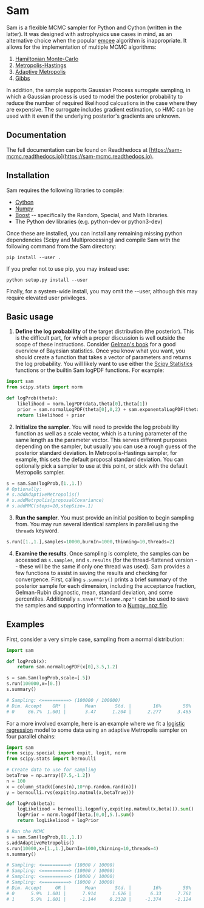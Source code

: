 Sam
===

Sam is a flexible MCMC sampler for Python and Cython (written in the latter).  It was designed with astrophysics use cases in mind, as an alternative choice when the popular [emcee](http://dfm.io/emcee/current/) algorithm is inappropriate.  It allows for the implementation of multiple MCMC algorithms:

1. [Hamiltonian Monte-Carlo](https://en.wikipedia.org/wiki/Hamiltonian_Monte_Carlo)
2. [Metropolis-Hastings](https://en.wikipedia.org/wiki/Metropolis%E2%80%93Hastings_algorithm)
3. [Adaptive Metropolis](https://projecteuclid.org/euclid.bj/1080222083)
4. [Gibbs](https://en.wikipedia.org/wiki/Gibbs_sampling)

In addition, the sample supports Gaussian Process surrogate sampling, in which a Gaussian process is used to model the posterior probability to reduce the number of required likelihood calcuations in the case where they are expensive.  The surrogate includes gradient estimation, so HMC can be used with it even if the underlying posterior's gradients are unknown.

Documentation
------------
The full documentation can be found on Readthedocs at [https://sam-mcmc.readthedocs.io](https://sam-mcmc.readthedocs.io).

Installation
------------
Sam requires the following libraries to compile:

* [Cython](https://cython.org/)
* [Numpy](http://www.numpy.org/)
* [Boost](https://www.boost.org/) -- specifically the Random, Special, and Math libraries.
* The Python dev libraries (e.g. python-dev or python3-dev)

Once these are installed, you can install any remaining missing python dependencies (Scipy and Multiprocessing) and compile Sam with the following command from the Sam directory:

`pip install --user .`

If you prefer not to use pip, you may instead use:

`python setup.py install --user`

Finally, for a system-wide install, you may omit the --user, although this may require elevated user privileges.

Basic usage
-------------
1. **Define the log probability** of the target distribution (the posterior).  This is the difficult part, for which a proper discussion is well outside the scope of these instructions.  Consider [Gelman's book](http://www.stat.columbia.edu/~gelman/book/) for a good overview of Bayesian statistics.  Once you know what you want, you should create a function that takes a vector of parameters and returns the log probability.  You will likely want to use either the [Scipy Statistics](https://docs.scipy.org/doc/scipy/reference/stats.html) functions or the builtin Sam logPDF functions.  For example:

```python
import sam
from scipy.stats import norm

def logProb(theta):
    likelihood = norm.logPDF(data,theta[0],theta[1])
    prior = sam.normalLogPDF(theta[0],0,2) + sam.exponentalLogPDF(theta[1],3)
    return likelihood + prior
```

2. **Initialize the sampler**.  You will need to provide the log probability function as well as a scale vector, which is a tuning parameter of the same length as the parameter vector.  This serves different purposes depending on the sampler, but usually you can use a rough guess of the posterior standard deviation.  In Metropolis-Hastings sampler, for example, this sets the default proposal standard deviation.  You can optionally pick a sampler to use at this point, or stick with the default Metropolis sampler.

```python
s = sam.Sam(logProb,[1.,1.])
# Optionally:
# s.addAdaptiveMetropolis()
# s.addMetrpolis(proposalCovariance)
# s.addHMC(steps=10,stepSize=.1)
```

3. **Run the sampler**.  You must provide an initial position to begin sampling from.  You may run several identical samplers in parallel using the ```threads``` keyword.

```python
s.run([1.,1.],samples=10000,burnIn=1000,thinning=10,threads=2)
```

4. **Examine the results**.  Once sampling is complete, the samples can be accessed as ```s.samples```, and ```s.results``` (for the thread-flattened version -- these will be the same if only one thread was used).  Sam provides a few functions to assist in saving the results and checking for convergence.  First, calling ```s.summary()``` prints a brief summary of the posterior sample for each dimension, including the acceptance fraction, Gelman-Rubin diagnostic, mean, standard deviation, and some percentiles.  Additionally ```s.save("filename.npz")``` can be used to save the samples and supporting information to a [Numpy .npz file](https://docs.scipy.org/doc/numpy-1.15.1/reference/generated/numpy.savez.html).

Examples
-------------
First, consider a very simple case, sampling from a normal distribution:
```python
import sam

def logProb(x):
    return sam.normalLogPDF(x[0],3.5,1.2)

s = sam.Sam(logProb,scale=[.5])
s.run(100000,x=[0.])
s.summary()

# Sampling: <==========> (100000 / 100000)          
# Dim. Accept    GR* |       Mean       Std. |        16%        50%        84%
# 0     86.7%  1.001 |       3.47      1.204 |      2.277      3.465      4.667
```

For a more involved example, here is an example where we fit a [logistic regression](https://en.wikipedia.org/wiki/Logistic_regression) model to some data using an adaptive Metropolis sampler on four parallel chains:
```python
import sam
from scipy.special import expit, logit, norm
from scipy.stats import bernoulli

# Create data to use for sampling
betaTrue = np.array([7.5,-1.2])
n = 100
x = column_stack([ones(n),10*np.random.rand(n)])
y = bernoulli.rvs(expit(np.matmul(x,betaTrue)))

def logProb(beta):
    logLikeliood = bernoulli.logpmf(y,expit(np.matmul(x,beta))).sum()
    logPrior = norm.logpdf(beta,[0,0],5.).sum()
    return logLikeliood + logPrior

# Run the MCMC
s = sam.Sam(logProb,[1.,1.])
s.addAdaptiveMetropolis()
s.run(10000,x=[1.,1.],burnIn=1000,thinning=10,threads=4)
s.summary()

# Sampling: <==========> (10000 / 10000)          
# Sampling: <==========> (10000 / 10000)          
# Sampling: <==========> (10000 / 10000)          
# Sampling: <==========> (10000 / 10000)          
# Dim. Accept     GR |       Mean       Std. |        16%        50%        84%
# 0      5.9%  1.001 |      7.914      1.626 |       6.33      7.761      9.544
# 1      5.9%  1.001 |     -1.144     0.2328 |     -1.374     -1.124    -0.9185
```
